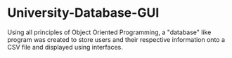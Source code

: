 # University-Database-GUI
Using all principles of Object Oriented Programming, a "database" like program was created to store users and their respective information onto a CSV file and displayed using interfaces.
